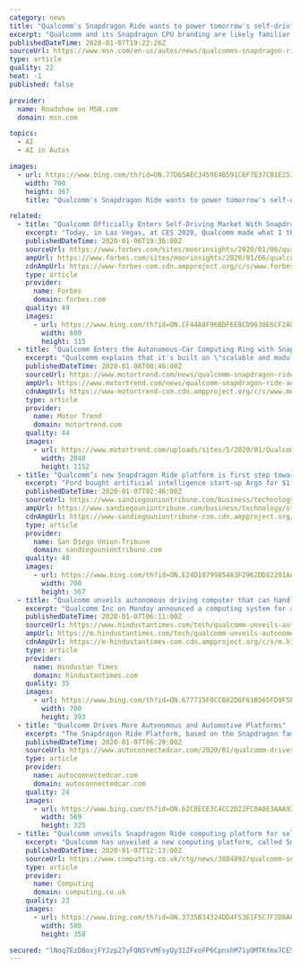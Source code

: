 ```yaml
---
category: news
title: "Qualcomm's Snapdragon Ride wants to power tomorrow's self-driving car tech"
excerpt: "Qualcomm and its Snapdragon CPU branding are likely familiar names for mobile phone aficionados, but watch out, because we're going to likely see more of it in our cars in the near future. On Monday ahead of CES 2020 's opening day,"
publishedDateTime: 2020-01-07T19:22:26Z
sourceUrl: https://www.msn.com/en-us/autos/news/qualcomms-snapdragon-ride-wants-to-power-tomorrows-self-driving-car-tech/ar-BBYG0iM
type: article
quality: 22
heat: -1
published: false

provider:
  name: Roadshow on MSN.com
  domain: msn.com

topics:
  - AI
  - AI in Autos

images:
  - url: https://www.bing.com/th?id=ON.77D65AEC3459E4B591C6F7E37CB1E251
    width: 700
    height: 367
    title: "Qualcomm's Snapdragon Ride wants to power tomorrow's self-driving car tech"

related:
  - title: "Qualcomm Officially Enters Self-Driving Market With Snapdragon Ride Platform And Extends Partnership With GM To Include ADAS"
    excerpt: "Today, in Las Vegas, at CES 2020, Qualcomm made what I think is the company’s biggest announcement yet in the automotive market: the unveiling of its new Snapdragon Autonomous driving platform for self-driving cars, called the “Qualcomm Snapdragon Ride”. In addition, Qualcomm announced it is extending its partnership with General Motors ..."
    publishedDateTime: 2020-01-06T19:36:00Z
    sourceUrl: https://www.forbes.com/sites/moorinsights/2020/01/06/qualcomm-officially-enters-self-driving-market-with-snapdragon-ride-platform-and-extends-partnership-with-gm-to-include-adas/
    ampUrl: https://www.forbes.com/sites/moorinsights/2020/01/06/qualcomm-officially-enters-self-driving-market-with-snapdragon-ride-platform-and-extends-partnership-with-gm-to-include-adas/amp/
    cdnAmpUrl: https://www-forbes-com.cdn.ampproject.org/c/s/www.forbes.com/sites/moorinsights/2020/01/06/qualcomm-officially-enters-self-driving-market-with-snapdragon-ride-platform-and-extends-partnership-with-gm-to-include-adas/amp/
    type: article
    provider:
      name: Forbes
      domain: forbes.com
    quality: 49
    images:
      - url: https://www.bing.com/th?id=ON.CF44A8F96BDF6E8CD9630E6CF2A80368
        width: 600
        height: 315
  - title: "Qualcomm Enters the Autonomous-Car Computing Ring with Snapdragon Ride"
    excerpt: "Qualcomm explains that it's built on \"scalable and modular heterogenous high-performance multi-core CPUs, energy-efficient AI and computer vision (CV) engines, and industry-leading GPU. The platform, with a combination of SoC (System on a chip) and accelerator can be used as needed to address every market segment offering industry-leading ..."
    publishedDateTime: 2020-01-08T00:46:00Z
    sourceUrl: https://www.motortrend.com/news/qualcomm-snapdragon-ride-autonomous-platform-first-look/
    ampUrl: https://www.motortrend.com/news/qualcomm-snapdragon-ride-autonomous-platform-first-look/amp/
    cdnAmpUrl: https://www-motortrend-com.cdn.ampproject.org/c/s/www.motortrend.com/news/qualcomm-snapdragon-ride-autonomous-platform-first-look/amp/
    type: article
    provider:
      name: Motor Trend
      domain: motortrend.com
    quality: 44
    images:
      - url: https://www.motortrend.com/uploads/sites/5/2020/01/Qualcomm-Snapdragon-autonomous-platform-04.jpg
        width: 2048
        height: 1152
  - title: "Qualcomm’s new Snapdragon Ride platform is first step toward self-driving cars"
    excerpt: "Ford bought artificial intelligence start-up Argo for $1 billion to bolster its autonomous driving work. GM acquired Sidecar’s assets, invested in Lyft and bought autonomous technology startup Cruise Automation. Still, self-driving cars are likely years away from showing up on roadways in significant numbers. In the meantime, Qualcomm is ..."
    publishedDateTime: 2020-01-07T02:46:00Z
    sourceUrl: https://www.sandiegouniontribune.com/business/technology/story/2020-01-06/qualcomm-dives-deeper-into-auto-tech-with-snapdragon-ride-platform-aimed-at-self-driving-cars
    ampUrl: https://www.sandiegouniontribune.com/business/technology/story/2020-01-06/qualcomm-dives-deeper-into-auto-tech-with-snapdragon-ride-platform-aimed-at-self-driving-cars?_amp=true
    cdnAmpUrl: https://www-sandiegouniontribune-com.cdn.ampproject.org/c/s/www.sandiegouniontribune.com/business/technology/story/2020-01-06/qualcomm-dives-deeper-into-auto-tech-with-snapdragon-ride-platform-aimed-at-self-driving-cars?_amp=true
    type: article
    provider:
      name: San Diego Union-Tribune
      domain: sandiegouniontribune.com
    quality: 40
    images:
      - url: https://www.bing.com/th?id=ON.E24D1079985483F2962DD82201AA0D1E
        width: 700
        height: 367
  - title: "Qualcomm unveils autonomous driving computer that can handle lane controls, self-driving"
    excerpt: "Qualcomm Inc on Monday announced a computing system for autonomous vehicles designed to handle everything from lane controls to full self-driving that it aims to have on the road by 2023.(Getty Images/iStockphoto) Qualcomm Inc on Monday announced a computing system for autonomous vehicles designed to handle everything from lane controls to full ..."
    publishedDateTime: 2020-01-07T06:11:00Z
    sourceUrl: https://www.hindustantimes.com/tech/qualcomm-unveils-autonomous-driving-computer-that-can-handle-lane-controls-self-driving/story-NYcE7cIzFsgrkTo7evRH0O.html
    ampUrl: https://m.hindustantimes.com/tech/qualcomm-unveils-autonomous-driving-computer-that-can-handle-lane-controls-self-driving/story-NYcE7cIzFsgrkTo7evRH0O_amp.html
    cdnAmpUrl: https://m-hindustantimes-com.cdn.ampproject.org/c/s/m.hindustantimes.com/tech/qualcomm-unveils-autonomous-driving-computer-that-can-handle-lane-controls-self-driving/story-NYcE7cIzFsgrkTo7evRH0O_amp.html
    type: article
    provider:
      name: Hindustan Times
      domain: hindustantimes.com
    quality: 35
    images:
      - url: https://www.bing.com/th?id=ON.677715F0CCB82D8F61B565FD9F5E1F75
        width: 700
        height: 393
  - title: "Qualcomm Drives More Autonomous and Automotive Platforms"
    excerpt: "The Snapdragon Ride Platform, based on the Snapdragon family of automotive SoCs and accelerator, is built on scalable and modular heterogenous high-performance multi-core CPUs, energy efficient AI and computer vision (CV) engines, industry-leading GPU. The platform with combination of SoCs and accelerator can be used as needed to address every ..."
    publishedDateTime: 2020-01-07T06:29:00Z
    sourceUrl: https://www.autoconnectedcar.com/2020/01/qualcomm-drives-more-autonomous-and-automotive-platforms/
    type: article
    provider:
      name: autoconnectedcar.com
      domain: autoconnectedcar.com
    quality: 24
    images:
      - url: https://www.bing.com/th?id=ON.62C8ECE3C4CC2D22FC0A0E3AAA928DA1
        width: 569
        height: 325
  - title: "Qualcomm unveils Snapdragon Ride computing platform for self-driving cars"
    excerpt: "Qualcomm has unveiled a new computing platform, called Snapdragon Ride, which it claims will make it easier for vehicle makers to build self-driving cars. The new computing system was unveiled on Monday at the Consumer Electronics Show (CES) in Las Vegas, where the chipmaker said that it will start shipping the system to manufacturers later ..."
    publishedDateTime: 2020-01-07T12:13:00Z
    sourceUrl: https://www.computing.co.uk/ctg/news/3084892/qualcomm-snapdragon-ride-self-driving-cars
    type: article
    provider:
      name: Computing
      domain: computing.co.uk
    quality: 23
    images:
      - url: https://www.bing.com/th?id=ON.3735B34324DD4F53E1F5C7F2D8AC02AB
        width: 580
        height: 358

secured: "lNoq7EzDBoxjFYJzp27yFQNSYvMFsyQy31ZFxoFP6CpnshM71yOMTKfmx7CE5cGpgZAmmMKKFVPvuQ+akHjwddsaQ6Hzkt+RV7qIfbuhoZ3fzHaVo/B8gBl3PxPK3cqeAd5b8ccN+NoGrsbPGNaNhdCvUSS25NvzrnxSUmVMR5mh+XHCU4xzW4NZs6vWZNq8vqvRnlB+iLd5Ef3BQCGXfvBKmRtCJLJANq3B1pR+zZpKjmYUZZlQdbjyvAZZeFaXuGUpmA0IyeVqB3iynPPEyw==;OKXruITHBSBVGVQOLPWG5A=="
---
```



